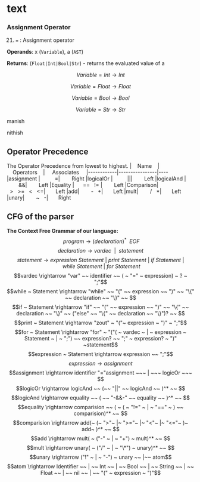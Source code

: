 # text

### Assignment Operator

21.  `=` : Assignment operator
    
**Operands**: x (`Variable`), a (`AST`)

**Returns**: (`Float|Int|Bool|Str`) - returns the evaluated value of a

$$Variable=Int  \rightarrow  Int$$

$$Variable=Float  \rightarrow  Float$$

$$Variable=Bool  \rightarrow  Bool$$

$$Variable=Str  \rightarrow  Str$$


manish 

nithish

## Operator Precedence
The Operator Precedence from lowest to highest.
|&nbsp;&nbsp;&nbsp;&nbsp;Name&nbsp;&nbsp;&nbsp;&nbsp;|&nbsp;&nbsp;&nbsp;&nbsp;Operators&nbsp;&nbsp;&nbsp;&nbsp;| &nbsp;&nbsp;&nbsp;&nbsp;Associates&nbsp;&nbsp;&nbsp;&nbsp; 
|------------|----------------|----
|assignment    |&nbsp;&nbsp;&nbsp;&nbsp;&nbsp;&nbsp;&nbsp;&nbsp;&nbsp;&nbsp;=|&nbsp;&nbsp;&nbsp;&nbsp;&nbsp;&nbsp;&nbsp; Right
|logicalOr    |&nbsp;&nbsp;&nbsp;&nbsp;&nbsp;&nbsp;&nbsp;&nbsp;&nbsp;&nbsp;\|\||&nbsp;&nbsp;&nbsp;&nbsp;&nbsp;&nbsp;&nbsp; Left
|logicalAnd    |&nbsp;&nbsp;&nbsp;&nbsp;&nbsp;&nbsp;&nbsp;&nbsp;\&\&|&nbsp;&nbsp;&nbsp;&nbsp;&nbsp;&nbsp;&nbsp; Left
|Equality    |&nbsp;&nbsp;&nbsp;&nbsp;&nbsp;&nbsp;==&nbsp;&nbsp;&nbsp;!= |&nbsp;&nbsp;&nbsp;&nbsp;&nbsp;&nbsp;&nbsp; Left
|Comparison|&nbsp;&nbsp;>&nbsp;&nbsp;&nbsp;>=&nbsp;&nbsp;&nbsp;<&nbsp;&nbsp;&nbsp;<=|&nbsp;&nbsp;&nbsp;&nbsp;&nbsp;&nbsp;&nbsp;Left
|add|&nbsp;&nbsp;&nbsp;&nbsp;&nbsp;&nbsp;&nbsp;&nbsp;-&nbsp;&nbsp;&nbsp;+|&nbsp;&nbsp;&nbsp;&nbsp;&nbsp;&nbsp;&nbsp;Left
|mult|&nbsp;&nbsp;&nbsp;&nbsp;&nbsp;&nbsp;&nbsp;&nbsp;/&nbsp;&nbsp;&nbsp;*|&nbsp;&nbsp;&nbsp;&nbsp;&nbsp;&nbsp;&nbsp;Left
|unary|&nbsp;&nbsp;&nbsp;&nbsp;&nbsp;&nbsp;&nbsp;&nbsp;~&nbsp;&nbsp;&nbsp;-|&nbsp;&nbsp;&nbsp;&nbsp;&nbsp;&nbsp;&nbsp;Right
## CFG of the parser
**The Context Free Grammar of our language:**
$$~program  \rightarrow  (declaration)^*~~ EOF$$
$$declaration  \rightarrow  vardec  ~~ | ~~ statement$$
$$statement  \rightarrow  expression ~ Statement ~ | ~ print ~ Statement ~ | ~ if ~ Statement ~ | ~ while ~ Statement ~ | ~ for ~ Statement$$
$$vardec \rightarrow  "var" ~~ identifier ~~ ( ~ "=" ~ expression) ~ ? ~ ";"$$
$$while ~ Statement  \rightarrow  "while" ~~ "(" ~~ expression ~~ ")" ~~ "\{" ~~ declaration ~~ "\}" ~~ $$
$$if ~ Statement  \rightarrow  "if" ~~ "(" ~~ expression ~~ ")" ~~ "\{" ~~ declaration ~~ "\}" ~~ ("else" ~~ "\{" ~~ declaration ~~ "\}")? ~~ $$
$$print ~ Statement  \rightarrow  "zout" ~ "("~ expression ~ ")" ~ ";"$$
$$for ~ Statement  \rightarrow  "for" ~ "("( ~ vardec ~ | ~ expression ~ Statement ~ | ~ ";") ~~ expression? ~~ ";" ~ expression? ~ ")" ~statement$$
$$expression ~ Statement  \rightarrow  expression ~~ ";"$$
$$expression \rightarrow  assignment$$
$$assignment  \rightarrow  identifier "="assignment ~~~ | ~~~ logicOr ~~~ $$
$$logicOr \rightarrow  logicAnd ~~ (~~ "||" ~~ logicAnd ~~ )^* ~~ $$
$$logicAnd \rightarrow  equality ~~ ( ~~ "-&&-" ~~ equality ~~ )^* ~~ $$
$$equality  \rightarrow  comparision ~~ ( ~ ( ~ "!=" ~ | ~ "==" ~ ) ~~ comparision)^* ~~ $$
$$comparision  \rightarrow  add(~ (~ ">"~ |~ ">="~ |~ "<"~ |~ "<="~ )~ add~ )^* ~~ $$
$$add  \rightarrow mult( ~ ("-" ~ | ~ "+") ~ mult)^* ~~ $$
$$mult \rightarrow unary( ~ ("/" ~ | ~ "\*") ~ unary)^* ~~ $$
$$unary  \rightarrow  ("!" ~ | ~ "-") ~ unary ~~ |~~ atom$$
$$atom  \rightarrow  Identifier ~~ | ~~ Int ~~ | ~~ Bool ~~ | ~~ String ~~ | ~~ Float ~~ | ~~ nil ~~ | ~~ "(" ~ expression ~ ")"$$
